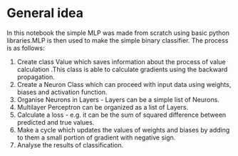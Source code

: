 # General idea 

In this notebook the simple MLP was made from scratch using basic python libraries.MLP is then used to make the simple binary classifier. 
The process is as follows: 

1) Create class Value which saves information about the process of value calculation .This class is able to calculate gradients using the backward propagation. 
2) Create a Neuron Class which can proceed with input data using weights, biases and activation function. 
3) Organise Neurons in Layers - Layers can be a simple list of Neurons. 
4) Multilayer Perceptron can be organized as a list of Layers. 
5) Calculate a loss - e.g. it can be the sum of squared difference between predicted and true values.
6) Make a cycle which updates the values of weights and biases by adding to them a small portion of gradient with negative sign. 
7) Analyse the results of classification. 

